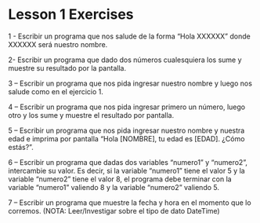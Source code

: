 # Lesson 1 Exercises

1 - Escribir un programa que nos salude de la forma “Hola XXXXXX” donde XXXXXX será nuestro nombre.

2- Escribir un programa que dado dos números cualesquiera los sume y muestre su resultado por la pantalla.

3 – Escribir un programa que nos pida ingresar nuestro nombre y luego nos salude como en el ejercicio 1.

4 – Escribir un programa que nos pida ingresar primero un número, luego otro y los sume y muestre el resultado por pantalla.

5 – Escribir un programa que nos pida ingresar nuestro nombre y nuestra edad e imprima por pantalla “Hola [NOMBRE], tu edad es [EDAD]. ¿Cómo estás?”.

6 – Escribir un programa que dadas dos variables “numero1” y “numero2”, intercambie su valor. Es decir, si la variable “numero1” tiene el valor 5 y la variable “numero2” tiene el valor 8, el programa debe terminar con la variable “numero1” valiendo 8 y la variable “numero2” valiendo 5.

7 – Escribir un programa que muestre la fecha y hora en el momento que lo corremos. (NOTA: Leer/Investigar sobre el tipo de dato DateTime)
